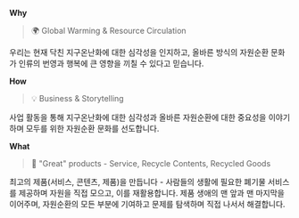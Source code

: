 **Why**

> 🌍 Global Warming & Resource Circulation

우리는 현재 닥친 지구온난화에 대한 심각성을 인지하고, 올바른 방식의 자원순환 문화가 인류의 번영과 행복에 큰 영향을 끼칠 수 있다고 믿습니다.

**How**

> 💡 Business & Storytelling

사업 활동을 통해 지구온난화에 대한 심각성과 올바른 자원순환에 대한 중요성을 이야기하며 모두를 위한 자원순환 문화를 선도합니다.

**What**

> 🎯 "Great" products - Service, Recycle Contents, Recycled Goods

최고의 제품(서비스, 콘텐츠, 제품)을 만듭니다 - 사람들의 생활에 필요한 폐기물 서비스를 제공하며 자원을 직접 모으고, 이를 재활용합니다. 제품 생애의 맨 앞과 맨 마지막을 이어주며, 자원순환의 모든 부분에 기여하고 문제를 탐색하며 직접 나서서 해결합니다.
